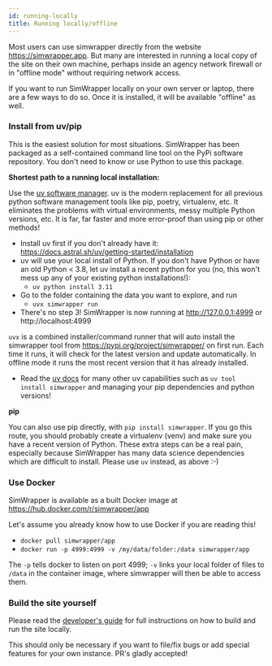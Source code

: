 ```yaml
---
id: running-locally
title: Running locally/offline
---
```


Most users can use simwrapper directly from the website https://simwrapper.app. But many are interested in running a local copy of the site on their own machine, perhaps inside an agency network firewall or in "offline mode" without requiring network access.

If you want to run SimWrapper locally on your own server or laptop, there are a few ways to do so. Once it is installed, it will be available "offline" as well.

### Install from uv/pip

This is the easiest solution for most situations. SimWrapper has been packaged as a self-contained command line tool on the PyPi software repository. You don't need to know or use Python to use this package.

**Shortest path to a running local installation:**

Use the [uv software manager](https://docs.astral.sh/uv/). uv is the modern replacement for all previous python software management tools like pip, poetry, virtualenv, etc. It eliminates the problems with virtual environments, messy multiple Python versions, etc. It is far, far faster and more error-proof than using pip or other methods!
- Install uv first if you don't already have it:
  https://docs.astral.sh/uv/getting-started/installation
- uv will use your local install of Python. If you don't have Python or have an old Python < 3.8, let uv install a recent python for you (no, this won't mess up any of your existing python installations!):
  - `uv python install 3.11`
- Go to the folder containing the data you want to explore, and run 
  - `uvx simwrapper run` 
- There's no step 3! SimWrapper is now running at http://127.0.0.1:4999 or http://localhost:4999

`uvx` is a combined installer/command runner that will auto install the simwrapper tool from https://pypi.org/project/simwrapper/ on first run. Each time it runs, it will check for the latest version and update automatically. In offline mode it runs the most recent version that it has already installed.
- Read the [uv docs](https://docs.astral.sh/uv/) for many other uv capabilities such as `uv tool install simwrapper` and managing your pip dependencies and python versions! 

**pip**

You can also use pip directly, with `pip install simwrapper`. If you go this route, you should
probably create a virtualenv (venv) and make sure you have a recent version of Python. These extra
steps can be a real pain, especially because SimWrapper has many data science dependencies which are
difficult to install. Please use `uv` instead, as above :-) 


### Use Docker

SimWrapper is available as a built Docker image at https://hub.docker.com/r/simwrapper/app

Let's assume you already know how to use Docker if you are reading this!

- `docker pull simwrapper/app` 
- `docker run -p 4999:4999 -v /my/data/folder:/data simwrapper/app`

The `-p` tells docker to listen on port 4999; `-v` links your local folder of files to `/data` in
the container image, where simwrapper will then be able to access them.


### Build the site yourself

Please read the [developer's guide](dev-guide) for full instructions on how to build and run the
site locally.

This should only be necessary if you want to file/fix bugs or add special features for your own
instance. PR's gladly accepted!

